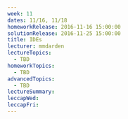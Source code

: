 ```yaml
---
week: 11
dates: 11/16, 11/18
homeworkRelease: 2016-11-16 15:00:00
solutionRelease: 2016-11-25 15:00:00
title: IDEs
lecturer: mmdarden
lectureTopics:
  - TBD
homeworkTopics:
  - TBD
advancedTopics:
  - TBD
lectureSummary:
leccapWed:
leccapFri:
---
```


